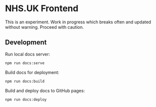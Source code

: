 # NHS.UK Frontend

This is an experiment. Work in progress which breaks often and updated without warning. Proceed with caution.

## Development

Run local docs server:

```bash
npm run docs:serve
```

Build docs for deployment:

```bash
npm run docs:build
```

Build and deploy docs to GitHub pages:

```bash
npm run docs:deploy
```
